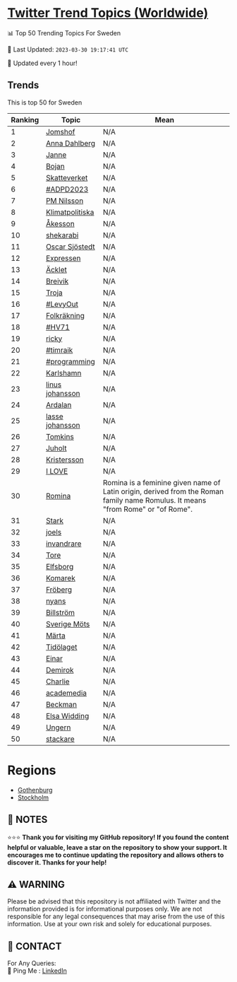 [Twitter Trend Topics (Worldwide)](https://github.com/ErcinDedeoglu/Twitter-Trend-Topics)
==========


📊 Top 50 Trending Topics For Sweden

📆 Last Updated: `2023-03-30 19:17:41 UTC`

🔧 Updated every 1 hour!


## Trends

This is top 50 for Sweden

| Ranking | Topic | Mean |
| ------- | ------------ | ------------ |
| 1 | [Jomshof](http://twitter.com/search?q=Jomshof) | N/A |
| 2 | [Anna Dahlberg](http://twitter.com/search?q=Anna+Dahlberg) | N/A |
| 3 | [Janne](http://twitter.com/search?q=Janne) | N/A |
| 4 | [Bojan](http://twitter.com/search?q=Bojan) | N/A |
| 5 | [Skatteverket](http://twitter.com/search?q=Skatteverket) | N/A |
| 6 | [#ADPD2023](http://twitter.com/search?q=%23ADPD2023) | N/A |
| 7 | [PM Nilsson](http://twitter.com/search?q=PM+Nilsson) | N/A |
| 8 | [Klimatpolitiska](http://twitter.com/search?q=Klimatpolitiska) | N/A |
| 9 | [Åkesson](http://twitter.com/search?q=%c3%85kesson) | N/A |
| 10 | [shekarabi](http://twitter.com/search?q=shekarabi) | N/A |
| 11 | [Oscar Sjöstedt](http://twitter.com/search?q=Oscar+Sj%c3%b6stedt) | N/A |
| 12 | [Expressen](http://twitter.com/search?q=Expressen) | N/A |
| 13 | [Äcklet](http://twitter.com/search?q=%c3%84cklet) | N/A |
| 14 | [Breivik](http://twitter.com/search?q=Breivik) | N/A |
| 15 | [Troja](http://twitter.com/search?q=Troja) | N/A |
| 16 | [#LevyOut](http://twitter.com/search?q=%23LevyOut) | N/A |
| 17 | [Folkräkning](http://twitter.com/search?q=Folkr%c3%a4kning) | N/A |
| 18 | [#HV71](http://twitter.com/search?q=%23HV71) | N/A |
| 19 | [ricky](http://twitter.com/search?q=ricky) | N/A |
| 20 | [#timraik](http://twitter.com/search?q=%23timraik) | N/A |
| 21 | [#programming](http://twitter.com/search?q=%23programming) | N/A |
| 22 | [Karlshamn](http://twitter.com/search?q=Karlshamn) | N/A |
| 23 | [linus johansson](http://twitter.com/search?q=linus+johansson) | N/A |
| 24 | [Ardalan](http://twitter.com/search?q=Ardalan) | N/A |
| 25 | [lasse johansson](http://twitter.com/search?q=lasse+johansson) | N/A |
| 26 | [Tomkins](http://twitter.com/search?q=Tomkins) | N/A |
| 27 | [Juholt](http://twitter.com/search?q=Juholt) | N/A |
| 28 | [Kristersson](http://twitter.com/search?q=Kristersson) | N/A |
| 29 | [I LOVE](http://twitter.com/search?q=I+LOVE) | N/A |
| 30 | [Romina](http://twitter.com/search?q=Romina) | Romina is a feminine given name of Latin origin, derived from the Roman family name Romulus. It means "from Rome" or "of Rome". |
| 31 | [Stark](http://twitter.com/search?q=Stark) | N/A |
| 32 | [joels](http://twitter.com/search?q=joels) | N/A |
| 33 | [invandrare](http://twitter.com/search?q=invandrare) | N/A |
| 34 | [Tore](http://twitter.com/search?q=Tore) | N/A |
| 35 | [Elfsborg](http://twitter.com/search?q=Elfsborg) | N/A |
| 36 | [Komarek](http://twitter.com/search?q=Komarek) | N/A |
| 37 | [Fröberg](http://twitter.com/search?q=Fr%c3%b6berg) | N/A |
| 38 | [nyans](http://twitter.com/search?q=nyans) | N/A |
| 39 | [Billström](http://twitter.com/search?q=Billstr%c3%b6m) | N/A |
| 40 | [Sverige Möts](http://twitter.com/search?q=Sverige+M%c3%b6ts) | N/A |
| 41 | [Märta](http://twitter.com/search?q=M%c3%a4rta) | N/A |
| 42 | [Tidölaget](http://twitter.com/search?q=Tid%c3%b6laget) | N/A |
| 43 | [Einar](http://twitter.com/search?q=Einar) | N/A |
| 44 | [Demirok](http://twitter.com/search?q=Demirok) | N/A |
| 45 | [Charlie](http://twitter.com/search?q=Charlie) | N/A |
| 46 | [academedia](http://twitter.com/search?q=academedia) | N/A |
| 47 | [Beckman](http://twitter.com/search?q=Beckman) | N/A |
| 48 | [Elsa Widding](http://twitter.com/search?q=Elsa+Widding) | N/A |
| 49 | [Ungern](http://twitter.com/search?q=Ungern) | N/A |
| 50 | [stackare](http://twitter.com/search?q=stackare) | N/A |



# Regions

* [Gothenburg](</Sweden/Gothenburg.md>)
* [Stockholm](</Sweden/Stockholm.md>)



## 📝 NOTES

⭐⭐⭐ **Thank you for visiting my GitHub repository! If you found the content helpful or valuable, leave a star on the repository to show your support. It encourages me to continue updating the repository and allows others to discover it. Thanks for your help!**


## ⚠️ WARNING

Please be advised that this repository is not affiliated with Twitter and the information provided is for informational purposes only. We are not responsible for any legal consequences that may arise from the use of this information. Use at your own risk and solely for educational purposes.


## 📨 CONTACT

 For Any Queries:  
            🏓 Ping Me : [LinkedIn](https://www.linkedin.com/in/ercindedeoglu/)
